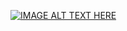 [![IMAGE ALT TEXT HERE](https://img.youtube.com/vi/W_rsw6VSRXA/0.jpg)](https://www.youtube.com/watch?v=W_rsw6VSRXA)
